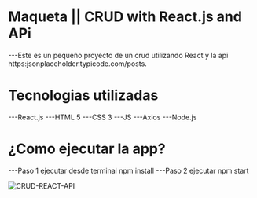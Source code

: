 
# Maqueta || CRUD with React.js and APi

---Este es un pequeño proyecto de un crud utilizando
   React y la api https:jsonplaceholder.typicode.com/posts.

# Tecnologias utilizadas

---React.js
---HTML 5
---CSS 3
---JS
---Axios
---Node.js

# ¿Como ejecutar la app?

---Paso 1 ejecutar desde terminal npm install
---Paso 2 ejecutar npm start

![CRUD-REACT-API](https://user-images.githubusercontent.com/99376135/210189822-0be08f47-f97c-49ce-b2c9-8dd055f7db50.png)
